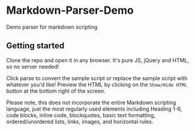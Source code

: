 # Markdown-Parser-Demo
Demo parser for markdown scripting

## Getting started

Clone the repo and open it in any browser. It's pure JS, jQuery and HTML, so no server needed!

Click parse to convert the sample script or replace the sample script with whatever you'd like! Preview the HTML by clicking on the `Show/Hide HTML` button at the bottom right of the screen.

Please note, this does not incorporate the entire Markdown scripting language, just the most regularly used elements including Heading 1-6, code blocks, inline code, blockquotes, basic text formatting, ordered/unordered lists, links, images, and horizontal rules.